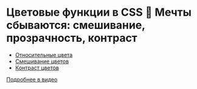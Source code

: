 # Цветовые функции в CSS 🎨 Мечты сбываются: смешивание, прозрачность, контраст

- [Относительные цвета](https://pepelsbey.github.io/playground/50/relative/)
- [Смешивание цветов](https://pepelsbey.github.io/playground/50/mix/)
- [Контраст цветов](https://pepelsbey.github.io/playground/50/contrast/)

[Подробнее в видео](https://youtu.be/-6V7EvfUs3k)
